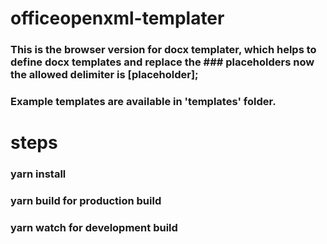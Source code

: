 # officeopenxml-templater

### This is the browser version for docx templater, which helps to define docx templates and replace the ### placeholders now the allowed delimiter is [placeholder];

### Example templates are available in 'templates' folder.

# steps

### yarn install
### yarn build for production build
### yarn watch for development build